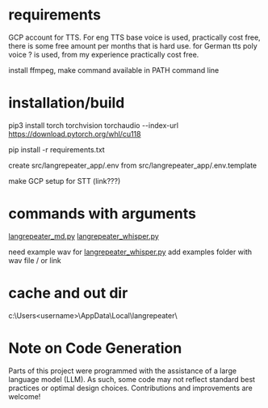 # requirements
GCP account for TTS. For eng TTS base voice is used, practically cost free, there is some free amount per months that is hard use.
for German tts poly voice ? is used, from my experience practically cost free.

install ffmpeg, make command available in PATH command line

# installation/build

pip3 install torch torchvision torchaudio --index-url https://download.pytorch.org/whl/cu118

pip install -r requirements.txt

create src/langrepeater_app/.env from src/langrepeater_app/.env.template

make GCP setup for STT (link???) 

# commands with arguments
[langrepeater_md.py](src/langrepeater_md.py)
[langrepeater_whisper.py](src/langrepeater_whisper.py)

need example wav for
[langrepeater_whisper.py](src/langrepeater_whisper.py)
add examples folder with wav file / or link

# cache and out dir
c:\Users\<username>\AppData\Local\langrepeater\


# Note on Code Generation
Parts of this project were programmed with the assistance of a large language model (LLM).
As such, some code may not reflect standard best practices or optimal design choices.
Contributions and improvements are welcome! 